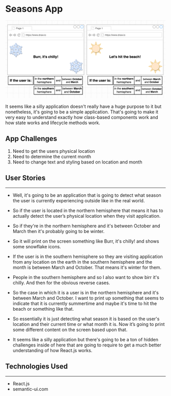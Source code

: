 # Seasons App
![diagram](seasons.png "diagram")


It seems like a silly application doesn't really have a huge purpose to it but nonetheless, it's going to be a simple application.
That's going to make it very easy to understand exactly how class-based components work and how state works and lifecycle methods work.


## App Challenges
1. Need to get the users physical location
2. Need to determine the current month
3. Need to change text and styling based on location and month


## User Stories
---
* Well, it's going to be an application that is going to detect what season the user is currently experiencing outside like in the real world.
* So if the user is located in the northern hemisphere that means it has to actually detect the user’s physical location when they visit application.
* So if they're in the northern hemisphere and it's between October and March then it's probably going to be winter.
* So it will print on the screen something like Burr, it's chilly! and shows some snowflake icons.
* If the user is in the southern hemisphere so they are visiting application from any location on the earth in the southern hemisphere and the month is between March and October. That means it's winter for them.
* People in the southern hemisphere and so I also want to show birr it's chilly.
And then for the obvious reverse cases.
* So the case in which it is a user is in the northern hemisphere and it's between March and October.
I want to print up something that seems to indicate that it is currently summertime and maybe it's time
to hit the beach or something like that.
* So essentially it is just detecting what season it is based on the user's location and their current time or what month it is.
Now it’s going to print some different content on the screen based upon that.

* It seems like a silly application but there's going to be a ton of hidden challenges inside of here that are going to require to get a much better understanding of how React.js works.


## Technologies Used
---
* React.js
* semantic-ui.com